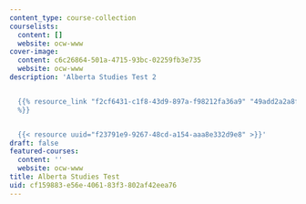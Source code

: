 ```yaml
---
content_type: course-collection
courselists:
  content: []
  website: ocw-www
cover-image:
  content: c6c26864-501a-4715-93bc-02259fb3e735
  website: ocw-www
description: 'Alberta Studies Test 2


  {{% resource_link "f2cf6431-c1f8-43d9-897a-f98212fa36a9" "49add2a2a8f640c886f9d90a690abbc9\_peanut-butter-jelly.jpg"
  %}}


  {{< resource uuid="f23791e9-9267-48cd-a154-aaa8e332d9e8" >}}'
draft: false
featured-courses:
  content: ''
  website: ocw-www
title: Alberta Studies Test
uid: cf159883-e56e-4061-83f3-802af42eea76
---
```

